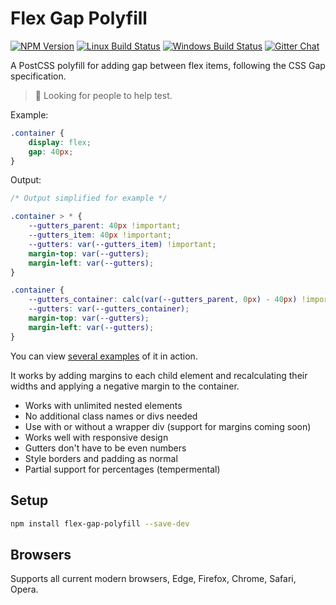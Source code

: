 # Flex Gap Polyfill

[![NPM Version][npm-img]][npm-url]
[![Linux Build Status][cli-img]][cli-url]
[![Windows Build Status][win-img]][win-url]
[![Gitter Chat][git-img]][git-url]


A PostCSS polyfill for adding gap between flex items, following the CSS Gap specification.

> 🙋 Looking for people to help test.

Example:

```css
.container {
    display: flex;
    gap: 40px;
}

```

Output:

```css
/* Output simplified for example */

.container > * {
    --gutters_parent: 40px !important;
    --gutters_item: 40px !important;
    --gutters: var(--gutters_item) !important;
    margin-top: var(--gutters);
    margin-left: var(--gutters);
}

.container {
    --gutters_container: calc(var(--gutters_parent, 0px) - 40px) !important;
    --gutters: var(--gutters_container);
    margin-top: var(--gutters);
    margin-left: var(--gutters);
}
```

You can view [several examples](https://limitlessloop.github.io/flex-gap-polyfill/) of it in action.

It works by adding margins to each child element and recalculating their widths and applying a negative margin to the container.

- Works with unlimited nested elements
- No additional class names or divs needed
- Use with or without a wrapper div (support for margins coming soon)
- Works well with responsive design
- Gutters don't have to be even numbers
- Style borders and padding as normal
- Partial support for percentages (tempermental)

## Setup

```bash
npm install flex-gap-polyfill --save-dev
```

## Browsers

Supports all current modern browsers, Edge, Firefox, Chrome, Safari, Opera.


[npm-url]: https://www.npmjs.com/package/flex-gap-polyfill
[npm-img]: https://img.shields.io/npm/v/flex-gap-polyfill.svg
[cli-url]: https://travis-ci.org/limitlessloop/flex-gap-polyfill
[cli-img]: https://img.shields.io/travis/limitlessloop/flex-gap-polyfill.svg
[win-url]: https://ci.appveyor.com/project/limitlessloop/flex-gap-polyfill
[win-img]: https://img.shields.io/appveyor/ci/limitlessloop/flex-gap-polyfill.svg
[git-url]: https://gitter.im/postcss/postcss
[git-img]: https://img.shields.io/badge/chat-gitter-blue.svg

[PostCSS]: https://github.com/postcss/postcss
